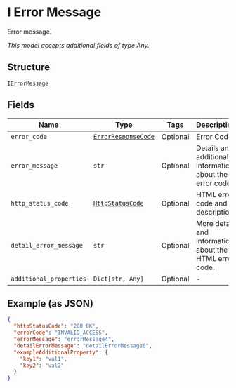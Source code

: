 
# I Error Message

Error message.

*This model accepts additional fields of type Any.*

## Structure

`IErrorMessage`

## Fields

| Name | Type | Tags | Description |
|  --- | --- | --- | --- |
| `error_code` | [`ErrorResponseCode`](../../doc/models/error-response-code.md) | Optional | Error Code. |
| `error_message` | `str` | Optional | Details and additional information about the error code. |
| `http_status_code` | [`HttpStatusCode`](../../doc/models/http-status-code.md) | Optional | HTML error code and description. |
| `detail_error_message` | `str` | Optional | More detail and information about the HTML error code. |
| `additional_properties` | `Dict[str, Any]` | Optional | - |

## Example (as JSON)

```json
{
  "httpStatusCode": "200 OK",
  "errorCode": "INVALID_ACCESS",
  "errorMessage": "errorMessage4",
  "detailErrorMessage": "detailErrorMessage6",
  "exampleAdditionalProperty": {
    "key1": "val1",
    "key2": "val2"
  }
}
```

